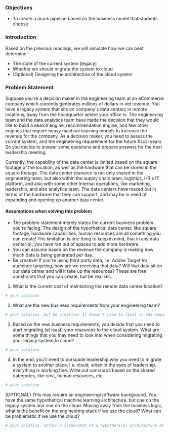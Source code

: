 ### Objectives
- To create a mock pipeline based on the business model that students choose

### Introduction

Based on the previous readings, we will simulate how we can best determine
- The state of the current system (legacy)
- Whether we should migrate the system to cloud
- (Optional) Designing the architecture of the cloud system


### Problem Statement
Suppose you're a decision maker in the engineering team at an eCommerce company which currently generates millions of dollars in net revenue. You have a legacy system that sits on company's data centers in remote locations, away from the headquarter where your office is. The engineering team and the data analytics team have made the decision that they would like to build a search engine, recommendation engine, and few other engines that require heavy machine learning models to increase the revenue for the company. As a decision maker, you need to assess the current system, and the engineering requirement for the future fiscal years. So you decide to answer some questions and prepare answers for the next leadership meeting.


Currently, the capability of the data center is limited based on the square footage of the location, as well as the hardware that can be stored in the square footage. The data center resource is not only shared in the engineering team, but also within the supply chain team, logistics, HR's IT platform, and also with some other internal operations, like marketing, leadership, and also analytics team. The data centers have maxed out in terms of the hardware that they can support, and may be in need of expanding and opening up another data center.

#### Assumptions when solving this problem

- The problem statement merely states the current business problem you're facing. The design of the hypothetical data center, like square footage, hardware capabilities, human resources are all something you can create! The limitation is one thing to keep in mind, that in any data center(s), you have ran out of spaces to add more hardware.
- You can assume based on the revenue the company is making how much data is being generated per day.
- Be creative! If you're using third party data, i.e. Adobe Target for audience targeting, how are we receiving that data? Will that data sit on our data center and will it take up the resources? These are free constraints that you can create, but be realistic.

1. What is the current cost of maintaining the remote data center location?


```python
# your solution
```

2. What are the new business requirements from your engineering team? 


```python
# your solution, but be creative! It doesn't have to limit to the requirement from the problem statement
```

3. Based on the new business requirements, you decide that you need to start migrating (at least) your resources to the cloud system. What are some things that you may need to look into when considering migrating your legacy system to cloud?


```python
# your solution
```

4. In the end, you'll need to pursuade leadership why you need to migrate a system to another place, i.e. cloud, when in the eyes of leadership, everything is working fine. Write out cons/pros based on the shared categories, like cost, human resources, etc.


```python
# your solution
```

(OPTIONAL) This may require an engineering/software background. You have the same hypothetical machine learning architecture, but one on the legacy system and one on the cloud. Moving away from the business logic, what is the benefit on the engineering stack if we use the cloud? What can be problematic if we use the cloud?


```python
# your solution, attach a screenshot of a hypothetical architecture at a high level
```


```python

```
